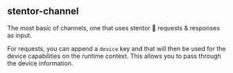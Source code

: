 ## stentor-channel

The most basic of channels, one that uses stentor 📣 requests & responses as input.

For requests, you can append a `device` key and that will then be used for the device capabilities on the runtime context. This allows you to pass through the device information.
